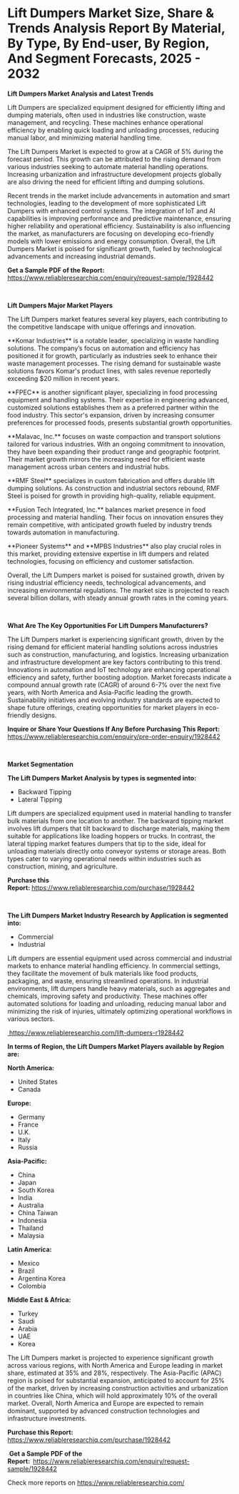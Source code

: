 <p><h1>Lift Dumpers Market Size, Share & Trends Analysis Report By Material, By Type, By End-user, By Region, And Segment Forecasts, 2025 - 2032</h1></p><p><strong>Lift Dumpers Market Analysis and Latest Trends</strong></p>
<p><p>Lift Dumpers are specialized equipment designed for efficiently lifting and dumping materials, often used in industries like construction, waste management, and recycling. These machines enhance operational efficiency by enabling quick loading and unloading processes, reducing manual labor, and minimizing material handling time.</p><p>The Lift Dumpers Market is expected to grow at a CAGR of 5% during the forecast period. This growth can be attributed to the rising demand from various industries seeking to automate material handling operations. Increasing urbanization and infrastructure development projects globally are also driving the need for efficient lifting and dumping solutions. </p><p>Recent trends in the market include advancements in automation and smart technologies, leading to the development of more sophisticated Lift Dumpers with enhanced control systems. The integration of IoT and AI capabilities is improving performance and predictive maintenance, ensuring higher reliability and operational efficiency. Sustainability is also influencing the market, as manufacturers are focusing on developing eco-friendly models with lower emissions and energy consumption. Overall, the Lift Dumpers Market is poised for significant growth, fueled by technological advancements and increasing industrial demands.</p></p>
<p><strong>Get a Sample PDF of the Report:&nbsp;</strong> <a href="https://www.reliableresearchiq.com/enquiry/request-sample/1928442?utm_campaign=3514&utm_medium=2&utm_source=Github&utm_content=ia&utm_term=11042025&utm_id=lift-dumpers">https://www.reliableresearchiq.com/enquiry/request-sample/1928442</a></p>
<p>&nbsp;</p>
<p><strong>Lift Dumpers Major Market Players</strong></p>
<p><p>The Lift Dumpers market features several key players, each contributing to the competitive landscape with unique offerings and innovation. </p><p>**Komar Industries** is a notable leader, specializing in waste handling solutions. The company’s focus on automation and efficiency has positioned it for growth, particularly as industries seek to enhance their waste management processes. The rising demand for sustainable waste solutions favors Komar's product lines, with sales revenue reportedly exceeding $20 million in recent years.</p><p>**FPEC** is another significant player, specializing in food processing equipment and handling systems. Their expertise in engineering advanced, customized solutions establishes them as a preferred partner within the food industry. This sector's expansion, driven by increasing consumer preferences for processed foods, presents substantial growth opportunities. </p><p>**Malavac, Inc.** focuses on waste compaction and transport solutions tailored for various industries. With an ongoing commitment to innovation, they have been expanding their product range and geographic footprint. Their market growth mirrors the increasing need for efficient waste management across urban centers and industrial hubs.</p><p>**RMF Steel** specializes in custom fabrication and offers durable lift dumping solutions. As construction and industrial sectors rebound, RMF Steel is poised for growth in providing high-quality, reliable equipment.</p><p>**Fusion Tech Integrated, Inc.** balances market presence in food processing and material handling. Their focus on innovation ensures they remain competitive, with anticipated growth fueled by industry trends towards automation in manufacturing.</p><p>**Pioneer Systems** and **MPBS Industries** also play crucial roles in this market, providing extensive expertise in lift dumpers and related technologies, focusing on efficiency and customer satisfaction.</p><p>Overall, the Lift Dumpers market is poised for sustained growth, driven by rising industrial efficiency needs, technological advancements, and increasing environmental regulations. The market size is projected to reach several billion dollars, with steady annual growth rates in the coming years.</p></p>
<p>&nbsp;</p>
<p><strong>What Are The Key Opportunities For Lift Dumpers Manufacturers?</strong></p>
<p><p>The Lift Dumpers market is experiencing significant growth, driven by the rising demand for efficient material handling solutions across industries such as construction, manufacturing, and logistics. Increasing urbanization and infrastructure development are key factors contributing to this trend. Innovations in automation and IoT technology are enhancing operational efficiency and safety, further boosting adoption. Market forecasts indicate a compound annual growth rate (CAGR) of around 6-7% over the next five years, with North America and Asia-Pacific leading the growth. Sustainability initiatives and evolving industry standards are expected to shape future offerings, creating opportunities for market players in eco-friendly designs.</p></p>
<p><strong>Inquire or Share Your Questions If Any Before Purchasing This Report:</strong> <a href="https://www.reliableresearchiq.com/enquiry/pre-order-enquiry/1928442?utm_campaign=3514&utm_medium=2&utm_source=Github&utm_content=ia&utm_term=11042025&utm_id=lift-dumpers">https://www.reliableresearchiq.com/enquiry/pre-order-enquiry/1928442</a></p>
<p>&nbsp;</p>
<p><strong>Market Segmentation</strong></p>
<p><strong>The Lift Dumpers Market Analysis by types is segmented into:</strong></p>
<p><ul><li>Backward Tipping</li><li>Lateral Tipping</li></ul></p>
<p><p>Lift dumpers are specialized equipment used in material handling to transfer bulk materials from one location to another. The backward tipping market involves lift dumpers that tilt backward to discharge materials, making them suitable for applications like loading hoppers or trucks. In contrast, the lateral tipping market features dumpers that tip to the side, ideal for unloading materials directly onto conveyor systems or storage areas. Both types cater to varying operational needs within industries such as construction, mining, and agriculture.</p></p>
<p><strong>Purchase this Report:&nbsp;</strong><a href="https://www.reliableresearchiq.com/purchase/1928442?utm_campaign=3514&utm_medium=2&utm_source=Github&utm_content=ia&utm_term=11042025&utm_id=lift-dumpers">https://www.reliableresearchiq.com/purchase/1928442</a></p>
<p>&nbsp;</p>
<p><strong>The Lift Dumpers Market Industry Research by Application is segmented into:</strong></p>
<p><ul><li>Commercial</li><li>Industrial</li></ul></p>
<p><p>Lift dumpers are essential equipment used across commercial and industrial markets to enhance material handling efficiency. In commercial settings, they facilitate the movement of bulk materials like food products, packaging, and waste, ensuring streamlined operations. In industrial environments, lift dumpers handle heavy materials, such as aggregates and chemicals, improving safety and productivity. These machines offer automated solutions for loading and unloading, reducing manual labor and minimizing the risk of injuries, ultimately optimizing operational workflows in various sectors.</p></p>
<p><a href="https://www.reliableresearchiq.com/lift-dumpers-r1928442?utm_campaign=3514&utm_medium=2&utm_source=Github&utm_content=ia&utm_term=11042025&utm_id=lift-dumpers">&nbsp;https://www.reliableresearchiq.com/lift-dumpers-r1928442</a></p>
<p><strong>In terms of Region, the Lift Dumpers Market Players available by Region are:</strong></p>
<p>
    <p> <strong> North America: </strong>
        <ul>
            <li>United States</li>
            <li>Canada</li>
        </ul>
        </p> 
    <p> <strong> Europe: </strong>
        <ul>
            <li>Germany</li>
            <li>France</li>
            <li>U.K.</li>
            <li>Italy</li>
            <li>Russia</li>
        </ul>
        </p> 
    <p> <strong> Asia-Pacific: </strong>
        <ul>
            <li>China</li>
            <li>Japan</li>
            <li>South Korea</li>
            <li>India</li>
            <li>Australia</li>
            <li>China Taiwan</li>
            <li>Indonesia</li>
            <li>Thailand</li>
            <li>Malaysia</li>
        </ul>
        </p> 
    <p> <strong> Latin America: </strong>
        <ul>
            <li>Mexico</li>
            <li>Brazil</li>
            <li>Argentina Korea</li>
            <li>Colombia</li>
        </ul>
        </p> 
    <p> <strong> Middle East & Africa: </strong>
        <ul>
            <li>Turkey</li>
            <li>Saudi</li>
            <li>Arabia</li>
            <li>UAE</li>
            <li>Korea</li>
        </ul>
    </p>
    </p>
<p><p>The Lift Dumpers market is projected to experience significant growth across various regions, with North America and Europe leading in market share, estimated at 35% and 28%, respectively. The Asia-Pacific (APAC) region is poised for substantial expansion, anticipated to account for 25% of the market, driven by increasing construction activities and urbanization in countries like China, which will hold approximately 10% of the overall market. Overall, North America and Europe are expected to remain dominant, supported by advanced construction technologies and infrastructure investments.</p></p>
<p><strong>Purchase this Report: </strong><a href="https://www.reliableresearchiq.com/purchase/1928442?utm_campaign=3514&utm_medium=2&utm_source=Github&utm_content=ia&utm_term=11042025&utm_id=lift-dumpers">https://www.reliableresearchiq.com/purchase/1928442</a></p>
<p>&nbsp;<strong>Get a Sample PDF of the Report:&nbsp;&nbsp;</strong><a href="https://www.reliableresearchiq.com/enquiry/request-sample/1928442?utm_campaign=3514&utm_medium=2&utm_source=Github&utm_content=ia&utm_term=11042025&utm_id=lift-dumpers">https://www.reliableresearchiq.com/enquiry/request-sample/1928442</a></p>
<p><strong></strong></p>
<p>Check more reports on <a href="https://www.reliableresearchiq.com/?utm_campaign=3514&utm_medium=2&utm_source=Github&utm_content=ia&utm_term=11042025&utm_id=lift-dumpers">https://www.reliableresearchiq.com/</a></p>